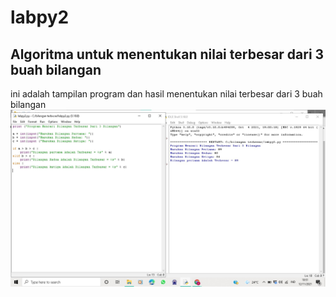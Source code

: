 # labpy2
## Algoritma untuk menentukan nilai terbesar dari 3 buah bilangan 
ini adalah tampilan program dan hasil menentukan nilai terbesar dari 3 buah bilangan 
![gambar1](ss/ss1.jpg)